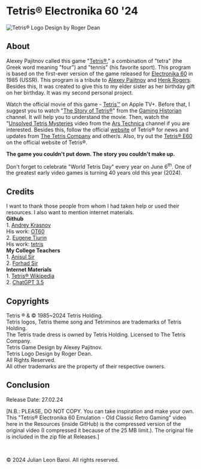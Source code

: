 # Tetris® Electronika 60 '24
![Tetris® Logo Design by Roger Dean](https://github.com/JulianLeonBaroi/Tetris-Electronika-60-24/assets/160746860/a090bb33-cc15-4956-9d03-4c3bc2506cce)
<p>
  <h2> About </h2>
  Alexey Pajitnov called this game "<a href = "https://en.wikipedia.org/wiki/Tetris" target = "_blank">Tetris®</a>," a combination of "tetra" (the Greek word meaning "four") and "tennis" 
  (his favorite sport). This program is based on the first-ever version of the game released for <a href = "https://en.wikipedia.org/wiki/Electronika_60" target = "_blank">Electronika 
  60</a> in 1985 (USSR). This program is a tribute to
  <a href = "https://en.wikipedia.org/wiki/Alexey_Pajitnov" target = "_blank">Alexey Pajitnov</a> and <a href = "https://en.wikipedia.org/wiki/Henk_Rogers" target = "_blank">Henk 
  Rogers</a>. Besides this, It was created to give this to my elder sister as her birthday gift on her birthday. It was my second personal project.
</p>
<p>
  Watch the official movie of this game - <a href = "https://tv.apple.com/us/movie/tetris/umc.cmc.4evmgcam356pzgxs2l7a18d7b" target = "_blank">Tetris™</a> on Apple TV+. Before that, I 
  suggest you to watch 
  "<a href = "https://youtu.be/_fQtxKmgJC8?si=krlQru6XOqgcrABq" target = "_blank">The Story of Tetris®</a>" from 
  the <a href = "https://www.youtube.com/@GamingHistorian" target = "_blank">Gaming Historian</a> channel. It will help you to understand the movie. Then, watch
  the "<a href = "https://www.youtube.com/watch?v=6YhkkyXydNI" target = "_blank">Unsolved Tetris Mysteries</a> video from the 
  <a href = "https://www.youtube.com/@arstechnica" target = "_blank">Ars Technica</a> channel if you are interested. Besides this, follow the official <a href = "https://tetris.com" target = "_blank">website</a> of Tetris® 
  for news and updates from <a href = "https://en.wikipedia.org/wiki/The_Tetris_Company" target = "_blank">The Tetris Company</a> and other/s. Also, try out 
  the <a href = "https://tetris.com/tetris-e60/" target = "_blank">Tetris® E60</a> on the official website of Tetris®.
</p>
<p>
  <b>The game you couldn't put down. The story you couldn't make up.</b>
</p>
<p>
  Don't forget to celebrate "World Tetris Day" every year on June 6<sup>th</sup>. One of the greatest early video games is turning 40 years old this year (2024).
</p>
<p>
  <h2> Credits </h2>
  I want to thank those people from whom I had taken help or used their resources. I also want to mention internet materials.<br>
  <b>Github</b> <br>
  1. <a href = "https://github.com/andykras" target = "_blank">Andrey Krasnov</a> <br>
     His work: <a href = "https://github.com/andykras/OT60" target = "_blank">OT60</a> <br>
  2. <a href = "https://github.com/ytiurin" target = "_blank">Eugene Tiurin</a> <br>
     His work: <a href = "https://github.com/ytiurin/tetris" target = "_blank">tetris</a> <br>
  <b>My College Teachers</b> <br>
  1. <a href = "https://ndc.edu.bd/faculty/14" target = "_blank">Anisul Sir</a> <br>
  2. <a href = "https://ndc.edu.bd/faculty/14" target = "_blank">Forhad Sir</a> <br>
  <b>Internet Materials</b> <br>
  1. <a href = "https://en.wikipedia.org/wiki/Tetris" target = "_blank">Tetris® Wikipedia</a> <br>
  2. <a href = "https://chat.openai.com" target = "_blank">ChatGPT 3.5</a>
</p>
<p>
  <h2> Copyrights </h2>
  Tetris ® & © 1985~2024 Tetris Holding. <br>
  Tetris logos, Tetris theme song and Tetriminos are trademarks of Tetris Holding. <br>
  The Tetris trade dress is owned by Tetris Holding. Licensed to The Tetris Company. <br>
  Tetris Game Design by Alexey Pajitnov. <br>
  Tetris Logo Design by Roger Dean. <br>
  All Rights Reserved. <br>
  All other trademarks are the property of their respective owners.
</p>
<p>
  <h2> Conclusion </h2>
  Release Date: 27.02.24
</p>
<p>
  [N.B.: PLEASE, DO NOT COPY. You can take inspiration and make your own. This "Tetris® Electronika 60 Emulation - Old Classic Retro Gaming" video here in the Resources (inside GitHub) 
  is the compressed version of the original video (I compressed it because of the 25 MB limit.). The original file is included in the zip file at Releases.]
</p>   
<br>
<p>
  © 2024 Julian Leon Baroi. All rights reserved.
</p>
